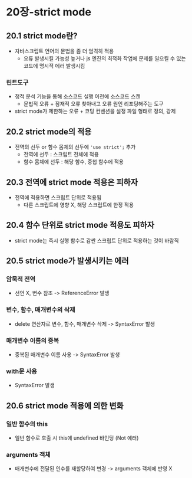 # 20장-strict mode
## 20.1 strict mode란?
- 자바스크립트 언어의 문법을 좀 더 엄격히 적용
    - 오류 발생시킬 가능성 높거나 js 엔진의 최적화 작업에 문제를 일으킬 수 있는 코드에 명시적 에러 발생시킴
### 린트도구
- 정적 분석 기능을 통해 소스코드 실행 이전에 소스코드 스캔
    - 문법적 오류 + 잠재적 오류 찾아내고 오류 원인 리포팅해주는 도구
- strict mode가 제한하는 오류 + 코딩 컨벤션을 설정 파일 형태로 정의, 강제

## 20.2 strict mode의 적용
- 전역의 선두 or 함수 몸체의 선두에 `'use strict';` 추가
    - 전역에 선두 : 스크립트 전체에 적용
    - 함수 몸체에 선두 : 해당 함수, 중첩 함수에 적용

## 20.3 전역에 strict mode 적용은 피하자
- 전역에 적용하면 스크립트 단위로 적용됨
    - 다른 스크립트에 영향 X, 해당 스크립트에 한정 적용

## 20.4 함수 단위로 strict mode 적용도 피하자
- strict mode는 즉시 실행 함수로 감싼 스크립트 단위로 적용하는 것이 바람직

## 20.5 strict mode가 발생시키는 에러
### 암묵적 전역
- 선언 X, 변수 참조 -> ReferenceError 발생
### 변수, 함수, 매개변수의 삭제
- delete 연산자로 변수, 함수, 매개변수 삭제 -> SyntaxError 발생
### 매개변수 이름의 중복
- 중복된 매개변수 이름 사용 -> SyntaxError 발생
### with문 사용
- SyntaxError 발생

## 20.6 strict mode 적용에 의한 변화
### 일반 함수의 this
- 일반 함수로 호출 시 this에 undefined 바인딩 (Not 에러)
### arguments 객체
- 매개변수에 전달된 인수를 재할당하여 변경 -> arguments 객체에 반영 X